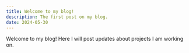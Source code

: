 ```yaml
---
title: Welcome to my blog!
description: The first post on my blog.
date: 2024-05-30
---
```

Welcome to my blog! Here I will post updates about projects I am working on.